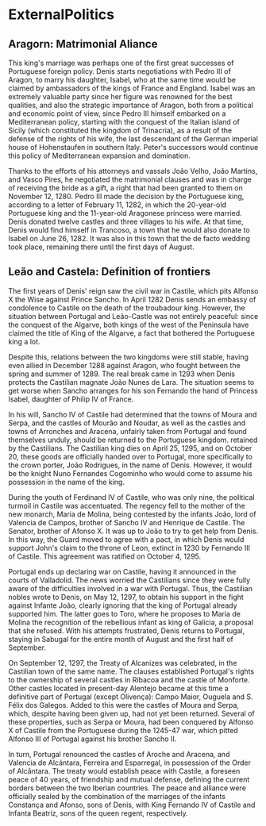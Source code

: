 # ExternalPolitics

## Aragorn: Matrimonial Aliance

This king's marriage was perhaps one of the first great successes of Portuguese foreign policy. Denis starts negotiations with Pedro III of Aragon, to marry his daughter, Isabel, who at the same time would be claimed by ambassadors of the kings of France and England. Isabel was an extremely valuable party since her figure was renowned for the best qualities, and also the strategic importance of Aragon, both from a political and economic point of view, since Pedro III himself embarked on a Mediterranean policy, starting with the conquest of the Italian island of Sicily (which constituted the kingdom of Trinacria), as a result of the defense of the rights of his wife, the last descendant of the German imperial house of Hohenstaufen in southern Italy. Peter's successors would continue this policy of Mediterranean expansion and domination.

Thanks to the efforts of his attorneys and vassals João Velho, João Martins, and Vasco Pires, he negotiated the matrimonial clauses and was in charge of receiving the bride as a gift, a right that had been granted to them on November 12, 1280. Pedro III made the decision by the Portuguese king, according to a letter of February 11, 1282, in which the 20-year-old Portuguese king and the 11-year-old Aragonese princess were married. Denis donated twelve castles and three villages to his wife. At that time, Denis would find himself in Trancoso, a town that he would also donate to Isabel on June 26, 1282. It was also in this town that the de facto wedding took place, remaining there until the first days of August.

## Leão and Castela: Definition of frontiers

The first years of Denis' reign saw the civil war in Castile, which pits Alfonso X the Wise against Prince Sancho. In April 1282 Denis sends an embassy of condolence to Castile on the death of the troubadour king. However, the situation between Portugal and Leão-Castle was not entirely peaceful: since the conquest of the Algarve, both kings of the west of the Peninsula have claimed the title of King of the Algarve, a fact that bothered the Portuguese king a lot.

Despite this, relations between the two kingdoms were still stable, having even allied in December 1288 against Aragon, who fought between the spring and summer of 1289. The real break came in 1293 when Denis protects the Castilian magnate João Nunes de Lara. The situation seems to get worse when Sancho arranges for his son Fernando the hand of Princess Isabel, daughter of Philip IV of France.

In his will, Sancho IV of Castile had determined that the towns of Moura and Serpa, and the castles of Mourão and Noudar, as well as the castles and towns of Arronches and Aracena, unfairly taken from Portugal and found themselves unduly, should be returned to the Portuguese kingdom. retained by the Castilians. The Castilian king dies on April 25, 1295, and on October 20, these goods are officially handed over to Portugal, more specifically to the crown porter, João Rodrigues, in the name of Denis. However, it would be the knight Nuno Fernandes Cogominho who would come to assume his possession in the name of the king.

During the youth of Ferdinand IV of Castile, who was only nine, the political turmoil in Castile was accentuated. The regency fell to the mother of the new monarch, Maria de Molina, being contested by the infants João, lord of Valencia de Campos, brother of Sancho IV and Henrique de Castile. The Senator, brother of Afonso X. It was up to João to try to get help from Denis. In this way, the Guard moved to agree with a pact, in which Denis would support John's claim to the throne of Leon, extinct in 1230 by Fernando III of Castile. This agreement was ratified on October 4, 1295.

Portugal ends up declaring war on Castile, having it announced in the courts of Valladolid. The news worried the Castilians since they were fully aware of the difficulties involved in a war with Portugal. Thus, the Castilian nobles wrote to Denis, on May 12, 1297, to obtain his support in the fight against Infante João, clearly ignoring that the king of Portugal already supported him. The latter goes to Toro, where he proposes to Maria de Molina the recognition of the rebellious infant as king of Galicia, a proposal that she refused. With his attempts frustrated, Denis returns to Portugal, staying in Sabugal for the entire month of August and the first half of September.

On September 12, 1297, the Treaty of Alcanizes was celebrated, in the Castilian town of the same name. The clauses established Portugal's rights to the ownership of several castles in Ribacoa and the castle of Monforte. Other castles located in present-day Alentejo became at this time a definitive part of Portugal (except Olivença): Campo Maior, Ouguela and S. Félix dos Galegos. Added to this were the castles of Moura and Serpa, which, despite having been given up, had not yet been returned. Several of these properties, such as Serpa or Moura, had been conquered by Alfonso X of Castile from the Portuguese during the 1245-47 war, which pitted Alfonso III of Portugal against his brother Sancho II.

In turn, Portugal renounced the castles of Aroche and Aracena, and Valencia de Alcántara, Ferreira and Esparregal, in possession of the Order of Alcântara.
The treaty would establish peace with Castile, a foreseen peace of 40 years, of friendship and mutual defense, defining the current borders between the two Iberian countries. The peace and alliance were officially sealed by the combination of the marriages of the infants Constança and Afonso, sons of Denis, with King Fernando IV of Castile and Infanta Beatriz, sons of the queen regent, respectively.
